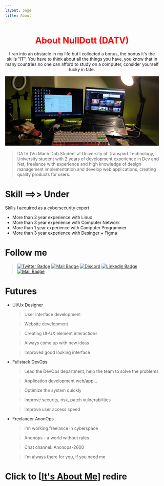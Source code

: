 ```yaml
---
layout: page
title: About
---
```


<center>
  <h1 style="color:red;font-weight:bold;">
    About NullDott (DATV)
  </h1> 
  I ran into an obstacle in my life but I collected a bonus, the bonus it's the skills "IT".
You have to think about all the things you have, you know that in many countries no one can afford to study on a computer, consider yourself lucky in fate.
</center>

![It's about me](/assets/itaboutme.jpg)

> DATV (Vu Manh Dat) Student at University of Transport Technology, University student with 2 years of development experience in Dev and Net,
> freelance with experience and high knowledge of design management implementation and develop web applications, creating quality products for users.

# **Skill ==>> Under**

Skills I acquired as a cybersecurity expert

- More than 3 year experience with Linux
- More than 3 year experience with Computer Network
- More than 1 year experience with Computer Programmer
- More than 3 year experience with Desinger + Figma

# **Follow me**

> [![Twitter Badge](https://img.shields.io/badge/DATV_Pro-1ca0f1?style=flat&labelColor=1ca0f1&logo=twitter&logoColor=white&link=https://twitter.com/hel_nulldoot)](https://twitter.com/hel_nulldoot) [![Mail Badge](https://img.shields.io/badge/-Null_Doot-e74c3c?style=flat&labelColor=e74c3c&logo=youtube&logoColor=white)](https://www.youtube.com/c/nulldoot) [![Discord](https://img.shields.io/badge/Sanders_V-7289DA?style=flat&labelColor=discord&logo=Discord&logoColor=white)](https://discord.com/users/848850713311707157) [![Linkedin Badge](https://img.shields.io/badge/V-DATV-0e76a8?style=flat&labelColor=0e76a8&logo=linkedin&logoColor=white)](https://www.linkedin.com/in/v%C5%A9-%C4%91%E1%BA%A1t-24298a201/) [![Mail Badge](https://img.shields.io/badge/NullDoot2k-c0392b?style=flat&labelColor=c0392b&logo=gmail&logoColor=white)](mailto:nulldoot2k@proton.me)

# **Futures**

- Ui/Ux Designer

  > User interface development

  > Website development

  > Creating UI-UX element interactions

  > Always come up with new ideas

  > Improved good looking interface

- Fullstack DevOps

  > Lead the DevOps department, help the team to solve the problems

  > Application development web/app...

  > Optimize the system quickly

  > Improve security, risk, patch vulnerabilities

  > Improve user access speed

- Freelancer AnonOps

  > I'm working freelance in cyberspace

  > Anonops - a world without rules

  > Chat channel: Anonops-2600

  > I'm always there for you, if you need me

# Click to [**[It's About Me](https://companydatv.github.io/MyCV)**] redire
